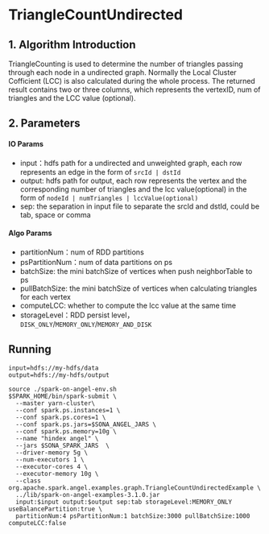 # TriangleCountUndirected
## 1. Algorithm Introduction
TriangleCounting is used to determine the number of triangles passing through each node in a undirected graph. Normally the Local Cluster Cofficient (LCC) is also calculated during the whole process. The returned result contains two or three columns, which represents the vertexID, num of triangles and the LCC value (optional).


## 2. Parameters
#### IO Params

- input：hdfs path for a undirected and unweighted graph, each row represents an edge in the form of `srcId | dstId`
- output: hdfs path for output, each row represents the vertex and the corresponding number of triangles and the lcc value(optional) in the form of `nodeId | numTriangles | lccValue(optional)`
- sep: the separation in input file to separate the srcId and dstId, could be tab, space or comma

#### Algo Params

- partitionNum：num of RDD partitions
- psPartitionNum：num of data partitions on ps
- batchSize: the mini batchSize of vertices when push neighborTable to ps
- pullBatchSize: the mini batchSize of vertices when calculating triangles for each vertex
- computeLCC: whether to compute the lcc value at the same time
- storageLevel：RDD persist level，`DISK_ONLY`/`MEMORY_ONLY`/`MEMORY_AND_DISK`

## Running

```
input=hdfs://my-hdfs/data
output=hdfs://my-hdfs/output

source ./spark-on-angel-env.sh
$SPARK_HOME/bin/spark-submit \
  --master yarn-cluster\
  --conf spark.ps.instances=1 \
  --conf spark.ps.cores=1 \
  --conf spark.ps.jars=$SONA_ANGEL_JARS \
  --conf spark.ps.memory=10g \
  --name "hindex angel" \
  --jars $SONA_SPARK_JARS  \
  --driver-memory 5g \
  --num-executors 1 \
  --executor-cores 4 \
  --executor-memory 10g \
  --class org.apache.spark.angel.examples.graph.TriangleCountUndirectedExample \
  ../lib/spark-on-angel-examples-3.1.0.jar
  input:$input output:$output sep:tab storageLevel:MEMORY_ONLY useBalancePartition:true \
  partitionNum:4 psPartitionNum:1 batchSize:3000 pullBatchSize:1000 computeLCC:false
```